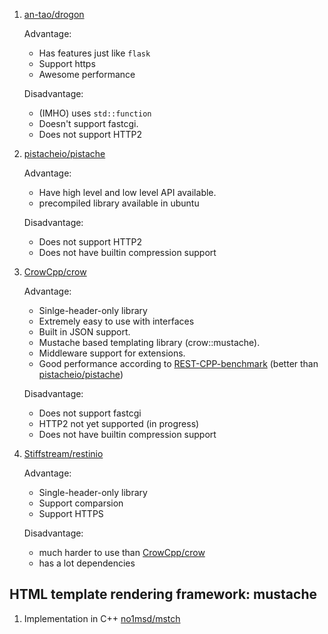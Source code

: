 1. [an-tao/drogon](https://github.com/an-tao/drogon)
    
    Advantage:
     - Has features just like `flask`
     - Support https
     - Awesome performance
    
    Disadvantage:
     - (IMHO) uses `std::function`
     - Doesn't support fastcgi.
     - Does not support HTTP2

 2. [pistacheio/pistache]
 
    Advantage:
     - Have high level and low level API available.
     - precompiled library available in ubuntu
    
    Disadvantage:
     - Does not support HTTP2
     - Does not have builtin compression support
    
 3. [CrowCpp/crow]
    
    Advantage:
     - Sinlge-header-only library
     - Extremely easy to use with interfaces
     - Built in JSON support.
     - Mustache based templating library (crow::mustache).
     - Middleware support for extensions.
     - Good performance according to [REST-CPP-benchmark] (better than [pistacheio/pistache])
    
    Disadvantage:
     - Does not support fastcgi
     - HTTP2 not yet supported (in progress)
     - Does not have builtin compression support

 4. [Stiffstream/restinio](https://github.com/Stiffstream/restinio)
    
    Advantage:
     - Single-header-only library
     - Support comparsion
     - Support HTTPS
    
    Disadvantage:
     - much harder to use than [CrowCpp/crow]
     - has a lot dependencies

## HTML template rendering framework: mustache
 1. Implementation in C++ [no1msd/mstch](https://github.com/no1msd/mstch)

[REST-CPP-benchmark]: https://github.com/guteksan/REST-CPP-benchmark
[pistacheio/pistache]: https://github.com/pistacheio/pistache
[CrowCpp/crow]: https://github.com/CrowCpp/crow
